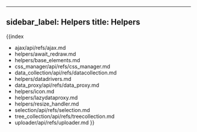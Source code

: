 
---
sidebar_label: Helpers
title: Helpers
---          

{{index
- ajax/api/refs/ajax.md
- helpers/await_redraw.md
- helpers/base_elements.md
- css_manager/api/refs/css_manager.md
- data_collection/api/refs/datacollection.md
- helpers/datadrivers.md
- data_proxy/api/refs/data_proxy.md
- helpers/icon.md
- helpers/lazydataproxy.md
- helpers/resize_handler.md
- selection/api/refs/selection.md
- tree_collection/api/refs/treecollection.md
- uploader/api/refs/uploader.md
}}